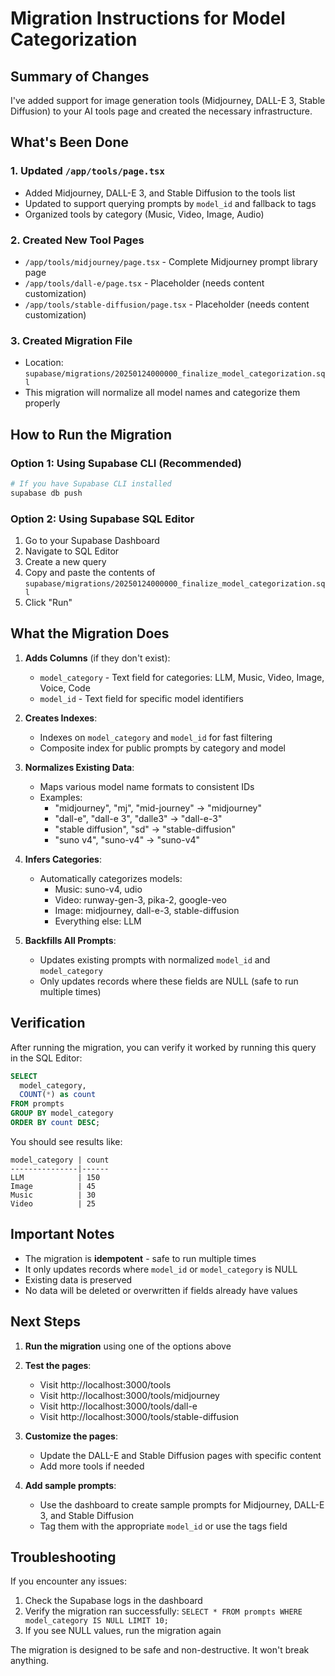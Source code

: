 # Migration Instructions for Model Categorization

## Summary of Changes

I've added support for image generation tools (Midjourney, DALL-E 3, Stable Diffusion) to your AI tools page and created the necessary infrastructure.

## What's Been Done

### 1. Updated `/app/tools/page.tsx`
- Added Midjourney, DALL-E 3, and Stable Diffusion to the tools list
- Updated to support querying prompts by `model_id` and fallback to tags
- Organized tools by category (Music, Video, Image, Audio)

### 2. Created New Tool Pages
- `/app/tools/midjourney/page.tsx` - Complete Midjourney prompt library page
- `/app/tools/dall-e/page.tsx` - Placeholder (needs content customization)
- `/app/tools/stable-diffusion/page.tsx` - Placeholder (needs content customization)

### 3. Created Migration File
- Location: `supabase/migrations/20250124000000_finalize_model_categorization.sql`
- This migration will normalize all model names and categorize them properly

## How to Run the Migration

### Option 1: Using Supabase CLI (Recommended)
```bash
# If you have Supabase CLI installed
supabase db push
```

### Option 2: Using Supabase SQL Editor
1. Go to your Supabase Dashboard
2. Navigate to SQL Editor
3. Create a new query
4. Copy and paste the contents of `supabase/migrations/20250124000000_finalize_model_categorization.sql`
5. Click "Run"

## What the Migration Does

1. **Adds Columns** (if they don't exist):
   - `model_category` - Text field for categories: LLM, Music, Video, Image, Voice, Code
   - `model_id` - Text field for specific model identifiers

2. **Creates Indexes**:
   - Indexes on `model_category` and `model_id` for fast filtering
   - Composite index for public prompts by category and model

3. **Normalizes Existing Data**:
   - Maps various model name formats to consistent IDs
   - Examples:
     - "midjourney", "mj", "mid-journey" → "midjourney"
     - "dall-e", "dall-e 3", "dalle3" → "dall-e-3"
     - "stable diffusion", "sd" → "stable-diffusion"
     - "suno v4", "suno-v4" → "suno-v4"

4. **Infers Categories**:
   - Automatically categorizes models:
     - Music: suno-v4, udio
     - Video: runway-gen-3, pika-2, google-veo
     - Image: midjourney, dall-e-3, stable-diffusion
     - Everything else: LLM

5. **Backfills All Prompts**:
   - Updates existing prompts with normalized `model_id` and `model_category`
   - Only updates records where these fields are NULL (safe to run multiple times)

## Verification

After running the migration, you can verify it worked by running this query in the SQL Editor:

```sql
SELECT 
  model_category,
  COUNT(*) as count
FROM prompts
GROUP BY model_category
ORDER BY count DESC;
```

You should see results like:
```
model_category | count
---------------|------
LLM            | 150
Image          | 45
Music          | 30
Video          | 25
```

## Important Notes

- The migration is **idempotent** - safe to run multiple times
- It only updates records where `model_id` or `model_category` is NULL
- Existing data is preserved
- No data will be deleted or overwritten if fields already have values

## Next Steps

1. **Run the migration** using one of the options above
2. **Test the pages**:
   - Visit http://localhost:3000/tools
   - Visit http://localhost:3000/tools/midjourney
   - Visit http://localhost:3000/tools/dall-e
   - Visit http://localhost:3000/tools/stable-diffusion

3. **Customize the pages**:
   - Update the DALL-E and Stable Diffusion pages with specific content
   - Add more tools if needed

4. **Add sample prompts**:
   - Use the dashboard to create sample prompts for Midjourney, DALL-E 3, and Stable Diffusion
   - Tag them with the appropriate `model_id` or use the tags field

## Troubleshooting

If you encounter any issues:
1. Check the Supabase logs in the dashboard
2. Verify the migration ran successfully: `SELECT * FROM prompts WHERE model_category IS NULL LIMIT 10;`
3. If you see NULL values, run the migration again

The migration is designed to be safe and non-destructive. It won't break anything.

